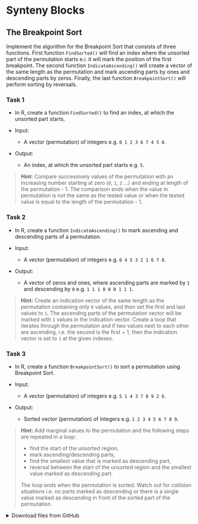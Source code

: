 # Synteny Blocks

## The Breakpoint Sort
Implement the algorithm for the Breakpoint Sort that consists of three functions. First function `FindSorted()` will
find an index where the unsorted part of the permutation starts e.i. it will mark the position of the first breakpoint. 
The second function `IndicateAscending()` will create a vector of the same length as the permutation and mark ascending 
parts by ones and descending parts by zeros. Finally, the last function `BreakpointSort()` will perform sorting by 
reversals.

### Task 1
* In R, create a function `FindSorted()` to find an index, at which the unsorted part starts.

* Input:
    * A vector (permutation) of integers e.g. `0 1 2 3 6 7 4 5 8`.

* Output:
    * An index, at which the unsorted part starts e.g. `5`.

> **Hint**: 
> Compare successively values of the permutation with an increasing number starting at zero (`0`, `1`, `2` ...) 
> and ending at length of the permutation - 1. The comparison ends when the value in permutation is not the same as 
> the tested value or when the tested value is equal to the length of the permutation - 1.

### Task 2
* In R, create a function `IndicateAscending()` to mark ascending and descending parts of a permutation.

* Input:
    * A vector (permutation) of integers e.g. `0 4 5 3 2 1 6 7 8`.

* Output:
    * A vector of zeros and ones, where ascending parts are marked by `1` and descending by `0` e.g. `1 1 1 0 0 0 1 1 1`.

> **Hint:**
> Create an indication vector of the same length as the permutation containing only `0` values, and then set the first
> and last values to `1`. The ascending parts of the permutation vector will be marked with `1` values in the indication
> vector. Create a loop that iterates through the permutation and if two values next to each other are ascending, 
> i.e. the second is the first + 1, then the indication vector is set to `1` at the given indexes.


### Task 3
* In R, create a function `BreakpointSort()` to sort a permutation using Breakpoint Sort.

* Input:
    * A vector (permutation) of integers e.g. `5 1 4 3 7 8 9 2 6`.

* Output:
    * Sorted vector (permutation) of integers e.g. `1 2 3 4 5 6 7 8 9`.

> **Hint:** Add marginal values to the permutation and the following steps are repeated in a loop:
> * find the start of the unsorted region,
> * mark ascending/descending parts,
> * find the smallest value that is marked as descending part,
> * reversal between the start of the unsorted region and the smallest value marked as descending part.
>
> The loop ends when the permutation is sorted. Watch out for collision situations i.e. no parts marked as descending 
> or there is a single value marked as descending in front of the sorted part of the permutation.


<details>
<summary>Download files from GitHub</summary>
<details>
<summary>Basic Git settings</summary>

> * Configure the Git editor
>     ```bash
>     git config --global core.editor notepad
>     ```
> * Configure your name and email address
>     ```bash
>     git config --global user.name "Zuzana Nova"
>     git config --global user.email z.nova@vut.cz
>     ```
> * Check current settings
>     ```bash
>     git config --global --list
>     ```
>
</details>

* Create a fork on your GitHub account. 
  On the GitHub page of this repository find a <kbd>Fork</kbd> button in the upper right corner.
  
* Clone forked repository from your GitHub page to your computer:
    ```bash
    git clone <fork repository address>
    ```
* In a local repository, set new remote for a project repository:
    ```bash
    git remote add upstream https://github.com/mpa-prg/exercise_08.git
    ```

#### Send files to GitHub
Create a new commit and send new changes to your remote repository.
* Add file to a new commit.
    ```bash
    git add <file_name>
    ```
* Create a new commit, enter commit message, save the file and close it.
    ```bash
    git commit
    ```
* Send a new commit to your GitHub repository.
    ```bash
    git push origin main
    ```

</details>
